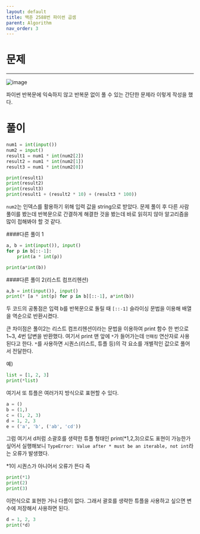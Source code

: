 ```yaml
---
layout: default
title: 백준 2588번 파이썬 곱셈
parent: Algorithm
nav_order: 3
---
```



# 문제

---
![image](https://github.com/cjddn/cjddn.github.io/assets/137849066/f9f18791-cc65-4472-9d2b-b8c7b690e6c7)


파이썬 반복문에 익숙하지 않고 반복문 없이 풀 수 있는 간단한 문제라 이렇게 작성을 했다.

# 풀이
```python
num1 = int(input())
num2 = input()
result1 = num1 * int(num2[2])
result2 = num1 * int(num2[1])
result3 = num1 * int(num2[0])

print(result1)
print(result2)
print(result3)
print(result1 + (result2 * 10) + (result3 * 100))
``` 
`num2`는 인덱스를 활용하기 위해 입력 값을 string으로 받았다.
문제 풀이 후 다른 사람 풀이를 봤는데 반복문으로 간결하게 해결한 것을 봤는데 바로 읽히지 않아 알고리즘을 많이 접해봐야 할 것 같다.


####다른 풀이 1
```python
a, b = int(input()), input()
for p in b[::-1]:
    print(a * int(p))

print(a*int(b))
``` 
####다른 풀이 2(리스트 컴프리헨션)
```python
a,b = int(input()), input()
print(* [a * int(p) for p in b][::-1], a*int(b))
```

두 코드의 공통점은 입력 b를 반복문으로 돌릴 때 `[::-1]` 슬라이싱 문법을 이용해 배열을 역순으로 반환시켰다.

큰 차이점은 풀이2는 리스트 컴프리헨션이라는 문법을 이용하여
print 함수 한 번으로 1~3, 4번 답변을 반환했다.
여기서 print 맨 앞에 `*`가 들어가는데 `언패킹` 연산자로 사용된다고 한다.
`*`를 사용하면 시퀀스(리스트, 튜플 등)의 각 요소를 개별적인 값으로 풀어서 전달한다.

예)
```python
list = [1, 2, 3]
print(*list)
```
여기서 또 튜플은 여러가지 방식으로 표현할 수 있다.
```python
a = ()
b = (1,)
c = (1, 2, 3)
d = 1, 2, 3
e = ('a', 'b', ('ab', 'cd'))
```
그럼 여기서 d처럼 소괄호를 생략한 튜플 형태인 print(*1,2,3)으로도 표현이 가능한가 싶어서 실행해보니 
`TypeError: Value after * must be an iterable, not int`라는 오류가 발생했다.

*1이 시퀀스가 아니어서 오류가 뜬다 즉
```python
print(*1)
print(2)
print(3)
```
이런식으로 표현한 거나 다름이 없다.
그래서 괄호를 생략한 튜플을 사용하고 싶으면 변수에 저장해서 사용하면 된다.
```python
d = 1, 2, 3
print(*d)
```